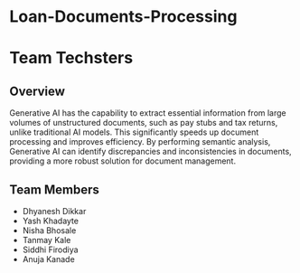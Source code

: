 # Loan-Documents-Processing
# Team Techsters

## Overview
Generative AI has the capability to extract essential information from large volumes of unstructured documents, such as pay stubs and tax returns, unlike traditional AI models. This significantly speeds up document processing and improves efficiency. By performing semantic analysis, Generative AI can identify discrepancies and inconsistencies in documents, providing a more robust solution for document management.

## Team Members
- Dhyanesh Dikkar
- Yash Khadayte
- Nisha Bhosale
- Tanmay Kale
- Siddhi Firodiya
- Anuja Kanade
